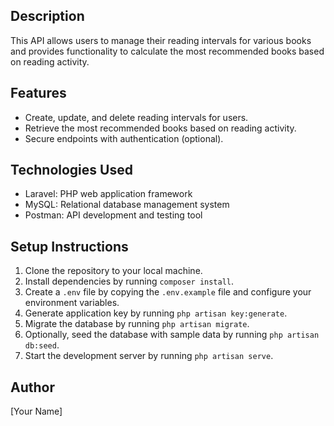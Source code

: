 
## Description
This API allows users to manage their reading intervals for various books and provides functionality to calculate the most recommended books based on reading activity.

## Features
- Create, update, and delete reading intervals for users.
- Retrieve the most recommended books based on reading activity.
- Secure endpoints with authentication (optional).

## Technologies Used
- Laravel: PHP web application framework
- MySQL: Relational database management system
- Postman: API development and testing tool

## Setup Instructions
1. Clone the repository to your local machine.
2. Install dependencies by running `composer install`.
3. Create a `.env` file by copying the `.env.example` file and configure your environment variables.
4. Generate application key by running `php artisan key:generate`.
5. Migrate the database by running `php artisan migrate`.
6. Optionally, seed the database with sample data by running `php artisan db:seed`.
7. Start the development server by running `php artisan serve`.


## Author
[Your Name]